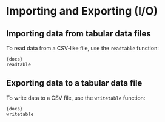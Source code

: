 # Importing and Exporting (I/O)

## Importing data from tabular data files

To read data from a CSV-like file, use the `readtable` function:

    {docs}
    readtable


## Exporting data to a tabular data file

To write data to a CSV file, use the `writetable` function:

    {docs}
    writetable

